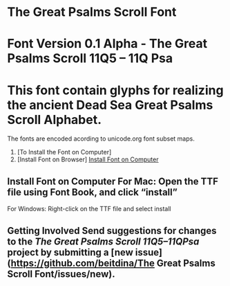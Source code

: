 # The Great Psalms Scroll Font

# Font Version 0.1 Alpha - The Great Psalms Scroll 11Q5 – 11Q Psa 
  
# This font contain glyphs for realizing the ancient Dead Sea Great Psalms Scroll Alphabet.
 
The fonts are encoded acording  to unicode.org font subset maps.
   
1. [To Install the Font on Computer]     
2. [Install Font on Browser]   [Install Font on Computer](#install-font-on-computer) 
    
## Install Font on Computer    For Mac: Open the TTF file using Font Book, and click “install”
      
For Windows: Right-click on the TTF file and select install 
  
## Getting Involved  Send suggestions for changes to the *The Great Psalms Scroll 11Q5–11QPsa* project by submitting a [new issue](https://github.com/beitdina/The Great Psalms Scroll Font/issues/new).
